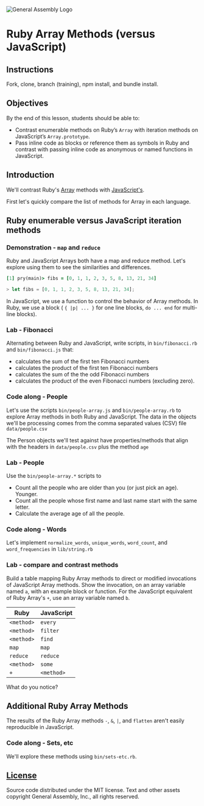 ![General Assembly Logo](http://i.imgur.com/ke8USTq.png)

# Ruby Array Methods (versus JavaScript)

## Instructions

Fork, clone, branch (training), npm install, and bundle install.

## Objectives

By the end of this lesson, students should be able to:

-   Contrast enumerable methods on Ruby’s `Array` with iteration methods on
 JavaScript’s `Array.prototype`.
-   Pass inline code as blocks or reference them as symbols in Ruby and contrast
 with passing inline code as anonymous or named functions in JavaScript.

## Introduction

We'll contrast Ruby's [Array](http://ruby-doc.org/core-2.3.0/Array.html) methods
 with  [JavaScript's](https://developer.mozilla.org/en-US/docs/Web/JavaScript/Reference/Global_Objects/Array).

First let's quickly compare the list of methods for Array in each language.

## Ruby enumerable versus JavaScript iteration methods

### Demonstration - `map` and `reduce`

Ruby and JavaScript Arrays both have a map and reduce method.
Let's explore using them to see the similarities and differences.

```ruby
[1] pry(main)> fibs = [0, 1, 1, 2, 3, 5, 8, 13, 21, 34]
```

```js
> let fibs = [0, 1, 1, 2, 3, 5, 8, 13, 21, 34];
```

In JavaScript, we use a function to control the behavior of Array methods.
In Ruby, we use a block ( `{ |p| ... }` for one line blocks, `do ... end` for
 multi-line blocks).

### Lab - Fibonacci

Alternating between Ruby and JavaScript, write scripts, in `bin/fibonacci.rb`
 and `bin/fibonacci.js` that:

-   calculates the sum of the first ten Fibonacci numbers
-   calculates the product of the first ten Fibonacci numbers
-   calculates the sum of the the odd Fibonacci numbers
-   calculates the product of the even Fibonacci numbers (excluding zero).

### Code along - People

Let's use the scripts `bin/people-array.js` and `bin/people-array.rb` to explore
 Array methods in both Ruby and JavaScript.
The data in the objects we'll be processing comes from the comma separated
 values (CSV) file `data/people.csv`

The Person objects we'll test against have properties/methods that align with
 the headers in `data/people.csv` plus the method `age`

### Lab - People

Use the `bin/people-array.*` scripts to

-   Count all the people who are older than you (or just pick an age).  Younger.
-   Count all the people whose first name and last name start with the same
 letter.
-   Calculate the average age of all the people.

### Code along - Words

Let's implement `normalize_words`, `unique_words`, `word_count`, and
 `word_frequencies` in `lib/string.rb`

### Lab - compare and contrast methods

Build a table mapping Ruby Array methods to direct or modified invocations of
 JavaScript Array methods.
Show the invocation, on an array variable named `a`, with an example block or
 function.
For the JavaScript equivalent of Ruby Array's `+`,
 use an array variable named `b`.

| Ruby       | JavaScript |
| ---------- | ----       |
| `<method>` | `every`    |
| `<method>` | `filter`   |
| `<method>` | `find`     |
| `map`      | `map`      |
| `reduce`   | `reduce`   |
| `<method>` | `some`     |
| `+`        | `<method>` |

What do you notice?

## Additional Ruby Array Methods

The results of the Ruby Array methods `-`, `&`, `|`, and `flatten` aren't easily
 reproducible in JavaScript.

### Code along - Sets, etc

We'll explore these methods using `bin/sets-etc.rb`.

## [License](LICENSE)

Source code distributed under the MIT license. Text and other assets copyright
General Assembly, Inc., all rights reserved.
